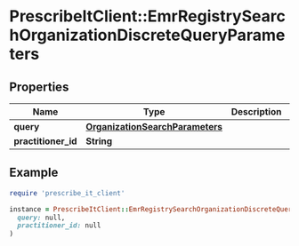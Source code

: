 # PrescribeItClient::EmrRegistrySearchOrganizationDiscreteQueryParameters

## Properties

| Name | Type | Description | Notes |
| ---- | ---- | ----------- | ----- |
| **query** | [**OrganizationSearchParameters**](OrganizationSearchParameters.md) |  | [optional] |
| **practitioner_id** | **String** |  | [optional] |

## Example

```ruby
require 'prescribe_it_client'

instance = PrescribeItClient::EmrRegistrySearchOrganizationDiscreteQueryParameters.new(
  query: null,
  practitioner_id: null
)
```


